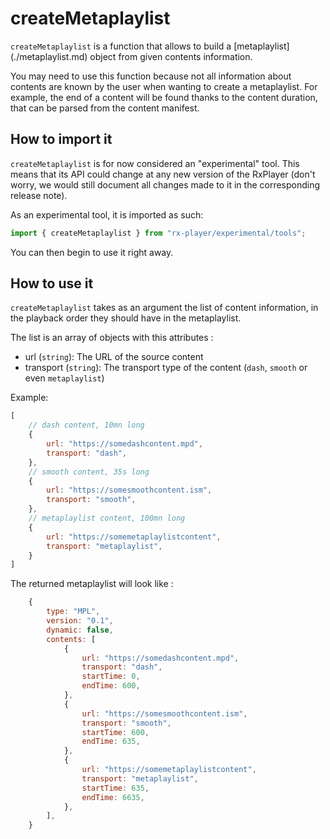 # createMetaplaylist ###########################################################

`createMetaplaylist` is a function that allows to build a [metaplaylist]
(./metaplaylist.md) object from given contents information.

You may need to use this function because not all information about contents
are known by the user when wanting to create a metaplaylist. For example,
the end of a content will be found thanks to the content duration, that can be
parsed from the content manifest.

## How to import it ############################################################

`createMetaplaylist` is for now considered an "experimental" tool. This means
that its API could change at any new version of the RxPlayer (don't worry, we
would still document all changes made to it in the corresponding release note).

As an experimental tool, it is imported as such:
```ts
import { createMetaplaylist } from "rx-player/experimental/tools";
```

You can then begin to use it right away.



## How to use it ###############################################################


`createMetaplaylist` takes as an argument the list of content information, in 
the playback order they should have in the metaplaylist.

The list is an array of objects with this attributes :
- url (``string``): The URL of the source content
- transport (``string``): The transport type of the content (`dash`, `smooth`
or even `metaplaylist`)

Example:
```js
[
    // dash content, 10mn long
    {
        url: "https://somedashcontent.mpd",
        transport: "dash",
    },
    // smooth content, 35s long
    {
        url: "https://somesmoothcontent.ism",
        transport: "smooth",
    },
    // metaplaylist content, 100mn long
    {
        url: "https://somemetaplaylistcontent",
        transport: "metaplaylist",
    }
]
```

The returned metaplaylist will look like :
```js
    {
        type: "MPL",
        version: "0.1",
        dynamic: false,
        contents: [
            {
                url: "https://somedashcontent.mpd",
                transport: "dash",
                startTime: 0,
                endTime: 600,
            },
            {
                url: "https://somesmoothcontent.ism",
                transport: "smooth",
                startTime: 600,
                endTime: 635,
            },
            {
                url: "https://somemetaplaylistcontent",
                transport: "metaplaylist",
                startTime: 635,
                endTime: 6635,
            },
        ],
    }
```
